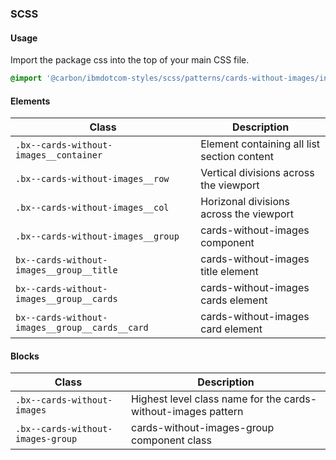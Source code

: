 ### SCSS

#### Usage

Import the package css into the top of your main CSS file.

```css
@import '@carbon/ibmdotcom-styles/scss/patterns/cards-without-images/index';
```

#### Elements

| Class                                          | Description                                 |
| ---------------------------------------------- | ------------------------------------------- |
| `.bx--cards-without-images__container`         | Element containing all list section content |
| `.bx--cards-without-images__row`               | Vertical divisions across the viewport      |
| `.bx--cards-without-images__col`               | Horizonal divisions across the viewport     |
| `.bx--cards-without-images__group`             | cards-without-images component              |
| `bx--cards-without-images__group__title`       | cards-without-images title element          |
| `bx--cards-without-images__group__cards`       | cards-without-images cards element          |
| `bx--cards-without-images__group__cards__card` | cards-without-images card element           |

#### Blocks

| Class                             | Description                                                   |
| --------------------------------- | ------------------------------------------------------------- |
| `.bx--cards-without-images`       | Highest level class name for the cards-without-images pattern |
| `.bx--cards-without-images-group` | cards-without-images-group component class                    |
